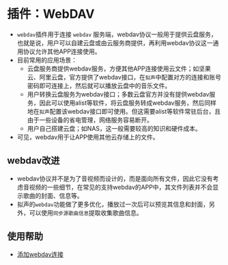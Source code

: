 # 插件：WebDAV

- `webdav`插件用于连接 `webdav` 服务端，webdav协议一般用于提供云盘服务，也就是说，用户可以自建云盘或由云服务商提供，再利用webdav协议这一通用协议允许其他APP连接使用。
- 目前常用的应用场景：
  - 云盘服务商提供webdav服务，方便其他APP连接使用云文件；如坚果云、阿里云盘，官方提供了webdav接口，在`拟声`中配置对方的连接和账号密码即可连接上，然后就可以播放云盘中的音乐文件。
  - 用户转换云盘服务为webdav接口；多数云盘官方并没有提供webdav服务，因此可以使用alist等软件，将云盘服务转成webdav服务，然后同样地在`拟声`配置该webdav接口即可使用。但这需要alist等软件常驻后台，且由于一些设备的省电管理，网络服务容易断开。
  - 用户自己搭建云盘；如NAS，这一般需要较高的知识和硬件成本。
- 可见，webdav用于让APP使用其他云存储上的文件。

## webdav改进
- webdav协议并不是为了音视频而设计的，而是面向所有文件，因此它没有考虑音视频的一些细节，在常见的支持webdav的APP中，其文件列表并不会显示歌曲的封面、信息等。
- 拟声的`webdav`功能做了更多优化，播放过一次后可以预览其信息和封面，另外，可以使用`同步源歌曲信息`提取收集歌曲信息。

## 使用帮助
- [添加webdav连接](/help/plugins/webdav/add/)
